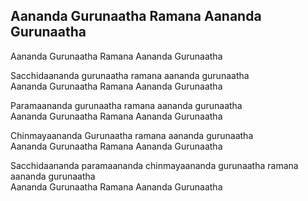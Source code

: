 ## Aananda Gurunaatha Ramana Aananda Gurunaatha


Aananda Gurunaatha Ramana Aananda Gurunaatha

Sacchidaananda gurunaatha ramana aananda gurunaatha  
Aananda Gurunaatha Ramana Aananda Gurunaatha

Paramaananda gurunaatha ramana aananda gurunaatha  
Aananda Gurunaatha Ramana Aananda Gurunaatha

Chinmayaananda Gurunaatha ramana aananda gurunaatha  
Aananda Gurunaatha Ramana Aananda Gurunaatha

Sacchidaananda paramaananda chinmayaananda gurunaatha ramana aananda
gurunaatha  
Aananda Gurunaatha Ramana Aananda Gurunaatha

